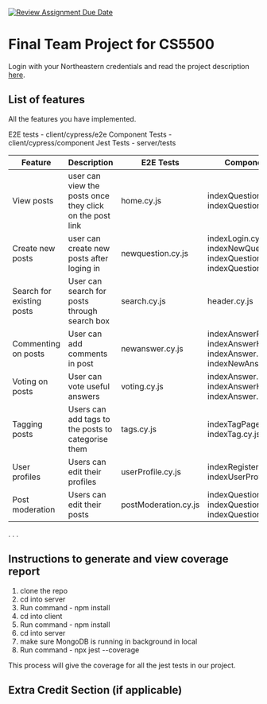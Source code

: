 [![Review Assignment Due Date](https://classroom.github.com/assets/deadline-readme-button-24ddc0f5d75046c5622901739e7c5dd533143b0c8e959d652212380cedb1ea36.svg)](https://classroom.github.com/a/37vDen4S)
# Final Team Project for CS5500

Login with your Northeastern credentials and read the project description [here](https://northeastern-my.sharepoint.com/:w:/g/personal/j_mitra_northeastern_edu/ETUqq9jqZolOr0U4v-gexHkBbCTAoYgTx7cUc34ds2wrTA?e=URQpeI).

## List of features

All the features you have implemented. 

E2E tests - client/cypress/e2e
Component Tests - client/cypress/component
Jest Tests - server/tests

| Feature   | Description     | E2E Tests      | Component Tests | Jest Tests     |
|-----------|-----------------|----------------|-----------------|----------------|
| View posts | user can view the posts once they click on the post link | home.cy.js | indexQuestionPage.cy.js, indexQuestion.cy.js   | questions.test.js   |
| Create new posts | user can create new posts after loging in | newquestion.cy.js | indexLogin.cy.js, indexNewQuestion.cy.js, indexQuestionBody.cy.js, indexQuestionHeader.cy.js    | newQuestions.test.js, authController.test.js  |
| Search for existing posts |  User can search for posts through search box | search.cy.js | header.cy.js | question.test.js, tags.test.js |
| Commenting on posts | User can add comments in post | newanswer.cy.js | indexAnswerPage.cy.js, indexAnswerHeader.cy.js, indexAnswer.cy.js, indexNewAnswer.cy.js | newAnswer.test.js, authController.test.js |
| Voting on posts | User can vote useful answers | voting.cy.js | indexAnswer.cy.js, indexAnswerHeader.cy.js, indexAnswer.cy.js  | question.test.js, authController.test.js |
| Tagging posts | Users can add tags to the posts to categorise them | tags.cy.js | indexTagPage.cy.js, indexTag.cy.js | question.test.js, tags.test.js, authController.test.js |
| User profiles | Users can edit their profiles | userProfile.cy.js | indexRegister.cy.js, indexUserProfilePage.cy.js | authController.test.js |
| Post moderation | Users can edit their posts | postModeration.cy.js | indexQuestionPage.cy.js, indexQuestionHeader.cy.js, indexQuestionBody.cy.js  | authController.test.js, question.test.js |
. . .


## Instructions to generate and view coverage report 

1. clone the repo
2. cd into server
3. Run command - npm install
4. cd into client
5. Run command - npm install
6. cd into server 
7. make sure MongoDB is running in background in local
8. Run command - npx jest --coverage

This process will give the coverage for all the jest tests in our project.

## Extra Credit Section (if applicable)